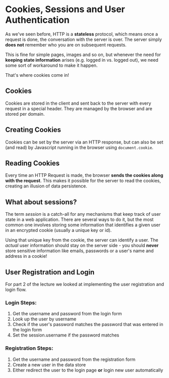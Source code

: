 # Cookies, Sessions and User Authentication

As we've seen before, HTTP is a **stateless** protocol, which means once a request is done, the conversation with the server is over. The server simply **does not** remember who you are on subsequent requests.

This is fine for simple pages, images and so on, but whenever the need for **keeping state information** arises (e.g. logged in vs. logged out), we need some sort of workaround to make it happen.

That's where cookies come in!

## Cookies
Cookies are stored in the client and sent back to the server with every request in a special header. They are managed by the browser and are stored per domain.

## Creating Cookies
Cookies can be set by the server via an HTTP response, but can also be set (and read) by Javascript running in the browser using `document.cookie`.

## Reading Cookies
Every time an HTTP Request is made, the browser **sends the cookies along with the request**. This makes it possible for the server to read the cookies, creating an illusion of data persistence.

## What about sessions?

The term _session_ is a catch-all for any mechanisms that keep track of user state in a web application. There are several ways to do it, but the most common one involves storing some information that identifies a given user in an encrypted cookie (usually a unique key or id).

Using that unique key from the cookie, the server can identify a user. The _actual_ user information should stay on the server side - you should **never** store sensitive information like emails, passwords or a user's name and address in a cookie!

## User Registration and Login
For part 2 of the lecture we looked at implementing the user registration and login flow.

### Login Steps:
1. Get the username and password from the login form
2. Look up the user by username
3. Check if the user's password matches the password that was entered in the login form
4. Set the session.username if the password matches

### Registration Steps:
1. Get the username and password from the registration form
2. Create a new user in the data store
3. Either redirect the user to the login page **or** login new user automatically
